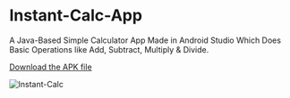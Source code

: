 # Instant-Calc-App
A Java-Based Simple Calculator App Made in Android Studio Which Does Basic Operations like Add, Subtract, Multiply &amp; Divide.

[Download the APK file](https://github.com/amanfangeria980/Instant-Calc-App/raw/master/Instant-Calc.apk)

![Instant-Calc](https://media-exp1.licdn.com/dms/image/C4D22AQHEEHqGYYWixQ/feedshare-shrink_800/0/1661276139201?e=1664409600&v=beta&t=fMX2Uovxq_gVWmYKuJNkdO-Eok28SKpv5PX7fQSF6rI)


